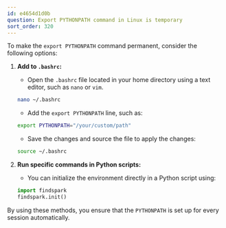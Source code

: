 ```yaml
---
id: e4654d1d0b
question: Export PYTHONPATH command in Linux is temporary
sort_order: 320
---
```


To make the `export PYTHONPATH` command permanent, consider the following options:

1. **Add to `.bashrc`:** 
   - Open the `.bashrc` file located in your home directory using a text editor, such as `nano` or `vim`.
   
   ```bash
   nano ~/.bashrc
   ```
   
   - Add the `export PYTHONPATH` line, such as:
   
   ```bash
   export PYTHONPATH="/your/custom/path"
   ```
   
   - Save the changes and source the file to apply the changes:
   
   ```bash
   source ~/.bashrc
   ```

2. **Run specific commands in Python scripts:**
   - You can initialize the environment directly in a Python script using:
   
   ```python
   import findspark
   findspark.init()
   ```

By using these methods, you ensure that the `PYTHONPATH` is set up for every session automatically.